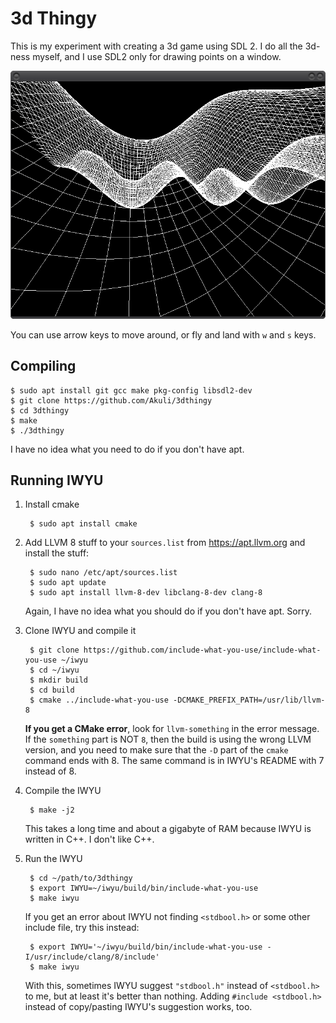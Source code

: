 # 3d Thingy

This is my experiment with creating a 3d game using SDL 2.
I do all the 3d-ness myself, and I use SDL2 only for drawing points on a window.

![here it is running](screenshot.png)

You can use arrow keys to move around, or fly and land with `w` and `s` keys.


## Compiling

    $ sudo apt install git gcc make pkg-config libsdl2-dev
    $ git clone https://github.com/Akuli/3dthingy
    $ cd 3dthingy
    $ make
    $ ./3dthingy

I have no idea what you need to do if you don't have apt.


## Running IWYU

1. Install cmake

        $ sudo apt install cmake

2. Add LLVM 8 stuff to your `sources.list` from https://apt.llvm.org and
   install the stuff:

        $ sudo nano /etc/apt/sources.list
        $ sudo apt update
        $ sudo apt install llvm-8-dev libclang-8-dev clang-8

    Again, I have no idea what you should do if you don't have apt. Sorry.

3. Clone IWYU and compile it

        $ git clone https://github.com/include-what-you-use/include-what-you-use ~/iwyu
        $ cd ~/iwyu
        $ mkdir build
        $ cd build
        $ cmake ../include-what-you-use -DCMAKE_PREFIX_PATH=/usr/lib/llvm-8

    **If you get a CMake error**, look for `llvm-something` in the error
    message. If the `something` part is NOT `8`, then the build is using
    the wrong LLVM version, and you need to make sure that the `-D` part
    of the `cmake` command ends with 8. The same command is in IWYU's
    README with 7 instead of 8.

4. Compile the IWYU

        $ make -j2

    This takes a long time and about a gigabyte of RAM because IWYU is
    written in C++. I don't like C++.

5. Run the IWYU

        $ cd ~/path/to/3dthingy
        $ export IWYU=~/iwyu/build/bin/include-what-you-use
        $ make iwyu

    If you get an error about IWYU not finding `<stdbool.h>` or some
    other include file, try this instead:

        $ export IWYU='~/iwyu/build/bin/include-what-you-use -I/usr/include/clang/8/include'
        $ make iwyu

    With this, sometimes IWYU suggest `"stdbool.h"` instead of
    `<stdbool.h>` to me, but at least it's better than nothing. Adding
    `#include <stdbool.h>` instead of copy/pasting IWYU's suggestion
    works, too.
